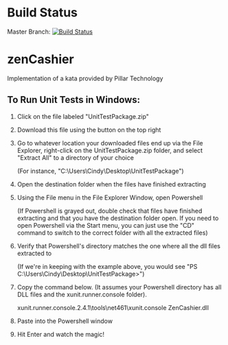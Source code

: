 # Build Status
Master Branch: [![Build Status](https://travis-ci.org/jdmac020/zenCashier.png)](https://travis-ci.org/jdmac020/zenCashier)

# zenCashier
Implementation of a kata provided by Pillar Technology

To Run Unit Tests in Windows:
------
1. Click on the file labeled "UnitTestPackage.zip"
2. Download this file using the button on the top right
3. Go to whatever location your downloaded files end up via the File Explorer, right-click on the UnitTestPackage.zip folder, and select "Extract All" to a directory of your choice

   (For instance, "C:\Users\Cindy\Desktop\UnitTestPackage")

4. Open the destination folder when the files have finished extracting
5. Using the File menu in the File Explorer Window, open Powershell

   (If Powershell is grayed out, double check that files have finished extracting and that you have the destination folder open. If you need to open Powershell via the Start menu, you can just use the "CD" command to switch to the correct folder with all the extracted files)

6. Verify that Powershell's directory matches the one where all the dll files extracted to

   (If we're in keeping with the example above, you would see "PS C:\Users\Cindy\Desktop\UnitTestPackage>")
   
7. Copy the command below. (It assumes your Powershell directory has all DLL files and the xunit.runner.console folder). 

   xunit.runner.console.2.4.1\tools\net461\xunit.console ZenCashier.dll

8. Paste into the Powershell window
9. Hit Enter and watch the magic!
